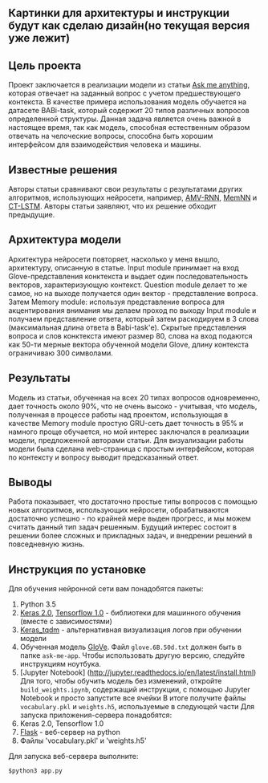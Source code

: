 ## Картинки для архитектуры и инструкции будут как сделаю дизайн(но текущая версия уже лежит)

## Цель проекта
Проект заключается в реализации модели из статьи [Ask me anything](https://arxiv.org/pdf/1506.07285.pdf), которая отвечает на заданный вопрос с учетом предшествующего контекста. В качестве примера использования модель обучается на датасете BABi-task, который содержит 20 типов различных вопросов определенной структуры. Данная задача является очень важной в настоящее время, так как модель, способная естественным образом отвечать на челоческие вопросы, способна быть хорошим интерфейсом для взаимодействия человека и машины.
## Известные решения
Авторы статьи сравнивают свои результаты с результатами других алгоритмов, использующих нейросети, например, [AMV-RNN](https://nlp.stanford.edu/pubs/SocherHuvalManningNg_EMNLP2012.pdf), [MemNN](https://arxiv.org/pdf/1503.08895.pdf) и [CT-LSTM](https://arxiv.org/pdf/1503.00075.pdf). Авторы статьи заявляют, что их решение обходит предыдущие.
## Архитектура модели
Архитектура нейросети повторяет, насколько у меня вышло, архитектуру, описанную в статье. Input module принимает на вход Glove-представления конктекста и выдает один последовательность векторов, характеризующую контекст. Question module делает то же самое, но на выходе получается один вектор - представление вопроса. Затем Memory module: используя представление вопроса для акцентирования внимания мы делаем проход по выходу Input module и получаем представление ответа, который затем раскодируем в 3 слова (максимальная длина ответа в Babi-task'е). Скрытые представления вопроса и слов конктекста имеют размер 80, слова на вход подаются как 50-ти мерные вектора обученной модели Glove, длину контекста ограничиваю 300 символами.
## Результаты
Модель из статьи, обученная на всех 20 типах вопросов одновременно, дает точность около 90%, что не очень высоко - учитывая, что модель, полученная в процессе работы над проектом, использующая в качестве Memory module простую GRU-сеть дает точность в 95% и намного проще обучается, но мой интерес заключался в реализации модели, предложенной авторами статьи.
Для визуализации работы модели была сделана web-страница с простым интерфейсом, которая по контексту и вопросу выводит предсказанный ответ.
## Выводы
Работа показывает, что достаточно простые типы вопросов с помощью новых алгоритмов, использующих нейросети, обрабатываются достаточно успешно - по крайней мере выден прогресс, и мы можем считать данный тип задач решенным. Будущий интерес состоит в решении более сложных и прикладных задач, и внедрении решений в повседневную жизнь. 
## Инструкция по установке
Для обучения нейронной сети вам понадобятся пакеты:
1) Python 3.5
2) [Keras 2.0](https://keras.io/#installation), [Tensorflow 1.0](https://www.tensorflow.org/install/) - библиотеки для машинного обучения (вместе с зависимостями)
3) [Keras_tqdm](http://jupyter.readthedocs.io/en/latest/install.html) - альтернативная визуализация логов при обучении модели
4) Обученная модель [GloVe](http://nlp.stanford.edu/data/glove.6B.zip). Файл `glove.6B.50d.txt` должен быть в папке `ask-me-app`. Чтобы использовать другую версию, следуйте инструкциям ноутбука.
5) [Jupyter Notebook] (http://jupyter.readthedocs.io/en/latest/install.html)
Для того, чтобы обучить модель без изменений, откройте `build_weights.ipynb`, содержащий инструкции, с помощью Jupyter Notebook и просто запустите все ячейки
В итоге получите файлы `vocabulary.pkl` и `weights.h5`, используемые в следующей части
Для запуска приложения-сервера понадобятся:
1) Keras 2.0, Tensorflow 1.0
2) [Flask](http://flask.pocoo.org/docs/0.12/installation/) - веб-сервер на python
3) Файлы 'vocabulary.pkl' и 'weights.h5'

Для запуска веб-сервера выполните:
~~~~
$python3 app.py
~~~~
